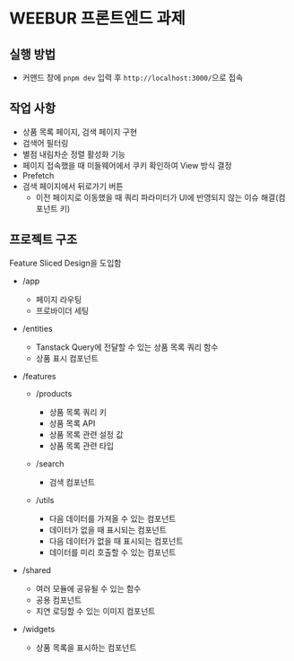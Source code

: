# WEEBUR 프론트엔드 과제

## 실행 방법

- 커맨드 창에 `pnpm dev` 입력 후 `http://localhost:3000/`으로 접속

## 작업 사항

- 상품 목록 페이지, 검색 페이지 구현
- 검색어 필터링
- 별점 내림차순 정렬 활성화 기능
- 페이지 접속했을 때 미들웨어에서 쿠키 확인하여 View 방식 결정
- Prefetch
- 검색 페이지에서 뒤로가기 버튼
  - 이전 페이지로 이동했을 때 쿼리 파라미터가 UI에 반영되지 않는 이슈 해결(컴포넌트 키)

## 프로젝트 구조

Feature Sliced Design을 도입함

- /app

  - 페이지 라우팅
  - 프로바이더 세팅

- /entities

  - Tanstack Query에 전달할 수 있는 상품 목록 쿼리 함수
  - 상품 표시 컴포넌트

- /features

  - /products

    - 상품 목록 쿼리 키
    - 상품 목록 API
    - 상품 목록 관련 설정 값
    - 상품 목록 관련 타입

  - /search

    - 검색 컴포넌트

  - /utils
    - 다음 데이터를 가져올 수 있는 컴포넌트
    - 데이터가 없을 때 표시되는 컴포넌트
    - 다음 데이터가 없을 때 표시되는 컴포넌트
    - 데이터를 미리 호출할 수 있는 컴포넌트

- /shared

  - 여러 모듈에 공유될 수 있는 함수
  - 공용 컴포넌트
  - 지연 로딩할 수 있는 이미지 컴포넌트

- /widgets

  - 상품 목록을 표시하는 컴포넌트

